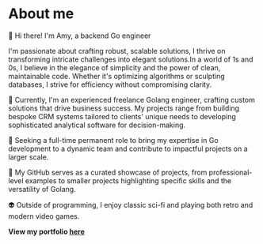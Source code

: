# About me
👋 Hi there! I'm Amy, a backend Go engineer 

I'm passionate about crafting robust, scalable solutions, I thrive on transforming intricate challenges into elegant solutions.In a world of 1s and 0s, I believe in the elegance of simplicity and the power of clean, maintainable code. 
Whether it's optimizing algorithms or sculpting databases, I strive for efficiency without compromising clarity.

🚀 Currently, I'm an experienced freelance Golang engineer, crafting custom solutions that drive business success. My projects range from building bespoke CRM systems tailored to clients' unique needs to developing sophisticated analytical software for decision-making.

💼 Seeking a full-time permanent role to bring my expertise in Go development to a dynamic team and contribute to impactful projects on a larger scale.

🔗 My GitHub serves as a curated showcase of projects, from professional-level examples to smaller projects highlighting specific skills and the versatility of Golang.

👽 Outside of programming, I enjoy classic sci-fi and playing both retro and modern video games.

**View my portfolio [here](https://github.com/amy324/Portfolio/blob/main/README.md)**















